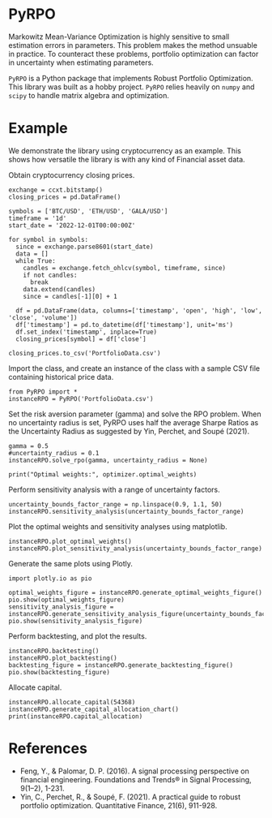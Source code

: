 # PyRPO

Markowitz Mean-Variance Optimization is highly sensitive to small estimation errors in parameters. This problem makes the method unsuable in practice. To counteract these problems, portfolio optimization can factor in uncertainty when estimating parameters.

`PyRPO` is a Python package that implements Robust Portfolio Optimization. This library was built as a hobby project. `PyRPO` relies heavily on `numpy` and `scipy` to handle matrix algebra and optimization. 

# Example
We demonstrate the library using cryptocurrency as an example. This shows how versatile the library is with any kind of Financial asset data.

Obtain cryptocurrency closing prices.
```
exchange = ccxt.bitstamp()
closing_prices = pd.DataFrame()

symbols = ['BTC/USD', 'ETH/USD', 'GALA/USD']
timeframe = '1d'
start_date = '2022-12-01T00:00:00Z'

for symbol in symbols:
  since = exchange.parse8601(start_date)
  data = []
  while True:
    candles = exchange.fetch_ohlcv(symbol, timeframe, since)
    if not candles:
      break
    data.extend(candles)
    since = candles[-1][0] + 1

  df = pd.DataFrame(data, columns=['timestamp', 'open', 'high', 'low', 'close', 'volume'])
  df['timestamp'] = pd.to_datetime(df['timestamp'], unit='ms')
  df.set_index('timestamp', inplace=True)
  closing_prices[symbol] = df['close']
  
closing_prices.to_csv('PortfolioData.csv')
```
Import the class, and create an instance of the class with a sample CSV file containing historical price data.
```
from PyRPO import *
instanceRPO = PyRPO('PortfolioData.csv')
```
Set the risk aversion parameter (gamma) and solve the RPO problem. When no uncertainty radius is set, PyRPO uses half the average Sharpe Ratios as the Uncertainty Radius as suggested by Yin, Perchet, and Soupé (2021).
```
gamma = 0.5
#uncertainty_radius = 0.1
instanceRPO.solve_rpo(gamma, uncertainty_radius = None)

print("Optimal weights:", optimizer.optimal_weights)
```
Perform sensitivity analysis with a range of uncertainty factors.
```
uncertainty_bounds_factor_range = np.linspace(0.9, 1.1, 50)
instanceRPO.sensitivity_analysis(uncertainty_bounds_factor_range)
```
Plot the optimal weights and sensitivity analyses using matplotlib.
```
instanceRPO.plot_optimal_weights()
instanceRPO.plot_sensitivity_analysis(uncertainty_bounds_factor_range)
```
Generate the same plots using Plotly.
```
import plotly.io as pio

optimal_weights_figure = instanceRPO.generate_optimal_weights_figure()
pio.show(optimal_weights_figure)
sensitivity_analysis_figure = instanceRPO.generate_sensitivity_analysis_figure(uncertainty_bounds_factor_range)
pio.show(sensitivity_analysis_figure)
```
Perform backtesting, and plot the results.
```
instanceRPO.backtesting()
instanceRPO.plot_backtesting()
backtesting_figure = instanceRPO.generate_backtesting_figure()
pio.show(backtesting_figure)
```
Allocate capital.
```
instanceRPO.allocate_capital(54368)
instanceRPO.generate_capital_allocation_chart()
print(instanceRPO.capital_allocation)
```
# References
* Feng, Y., & Palomar, D. P. (2016). A signal processing perspective on financial engineering. Foundations and Trends® in Signal Processing, 9(1–2), 1-231.
* Yin, C., Perchet, R., & Soupé, F. (2021). A practical guide to robust portfolio optimization. Quantitative Finance, 21(6), 911-928.
